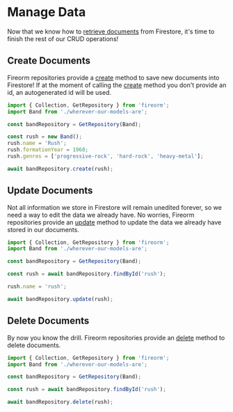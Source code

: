 # Manage Data

Now that we know how to [retrieve documents](READ_DATA.md) from Firestore, it's time to finish the rest of our CRUD operations!

## Create Documents

Fireorm repositories provide a [create](Classes/BaseFirestoreRepository.md#Create) method to save new documents into Firestore! If at the moment of calling the [create](Classes/BaseFirestoreRepository.md#Create) method you don't provide an id, an autogenerated id will be used.

```typescript
import { Collection, GetRepository } from 'fireorm';
import Band from './wherever-our-models-are';

const bandRepository = GetRepository(Band);

const rush = new Band();
rush.name = 'Rush';
rush.formationYear = 1968;
rush.genres = ['progressive-rock', 'hard-rock', 'heavy-metal'];

await bandRepository.create(rush);
```

## Update Documents

Not all information we store in Firestore will remain unedited forever, so we need a way to edit the data we already have. No worries, Fireorm repositories provide an [update](Classes/BaseFirestoreRepository.md#Update) method to update the data we already have stored in our documents.

```typescript
import { Collection, GetRepository } from 'fireorm';
import Band from './wherever-our-models-are';

const bandRepository = GetRepository(Band);

const rush = await bandRepository.findById('rush');

rush.name = 'rush';

await bandRepository.update(rush);
```

## Delete Documents

By now you know the drill. Fireorm repositories provide an [delete](Classes/BaseFirestoreRepository.md#Delete) method to delete documents.

```typescript
import { Collection, GetRepository } from 'fireorm';
import Band from './wherever-our-models-are';

const bandRepository = GetRepository(Band);

const rush = await bandRepository.findById('rush');

await bandRepository.delete(rush);
```
